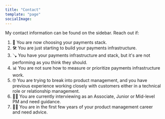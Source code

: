 ```yaml
---
title: "Contact"
template: "page"
socialImage:
---
```


My contact information can be found on the sidebar. Reach out if:
1. 🤔 You are now choosing your payments stack.
2. 🛠️ You are just starting to build your payments infrastructure.
3. 🪠 You have your payments infrastructure and stack, but it's are not performing as you think they should.
4. 📊 You are not sure how to measure or prioritize payments infrastructure work.
5. 🤓 You are trying to break into product management, and you have previous experience working closely with customers either in a technical role or relationship management.
6. 👨‍🏫 You are currently interviewing as an Associate, Junior or Mid-level PM and need guidance.
7. 😵‍💫 You are in the first few years of your product management career and need advice.
